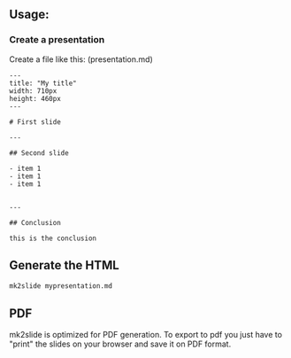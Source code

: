 
## Usage:

### Create a presentation

Create a file like this: (presentation.md)

```
---
title: "My title"
width: 710px
height: 460px
---

# First slide

---

## Second slide

- item 1
- item 1
- item 1


---

## Conclusion

this is the conclusion

```

## Generate the HTML

```sh
mk2slide mypresentation.md
```

## PDF

mk2slide is optimized for PDF generation. To export to pdf you just have to "print" the slides on your browser and save it on PDF format.
